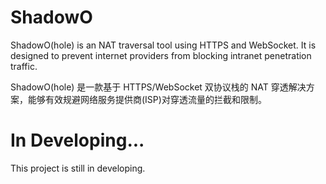 # ShadowO

ShadowO(hole) is an NAT traversal tool using HTTPS and WebSocket. It is designed to prevent internet providers from blocking intranet penetration traffic.

ShadowO(hole) 是一款基于 HTTPS/WebSocket 双协议栈的 NAT 穿透解决方案，能够有效规避网络服务提供商(ISP)对穿透流量的拦截和限制。

# In Developing...

This project is still in developing.
